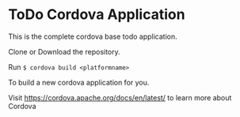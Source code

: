 # ToDo Cordova Application

This is the complete cordova base todo application.

Clone or Download the repository.

Run `$ cordova build <platformname>`

To build a new cordova application for you.

Visit https://cordova.apache.org/docs/en/latest/ to learn more about Cordova